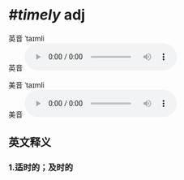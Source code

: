 # ***\#timely*** adj
英音 ˈtaɪmli  
英音
<audio src="./media/timely1_AAC.aac" controls="controls"></audio>

美音 ˈtaɪmli  
美音
<audio src="./media/timely2_AAC.aac" controls="controls"></audio>



  

英文释义
---
### 1.**适时的；及时的**  


